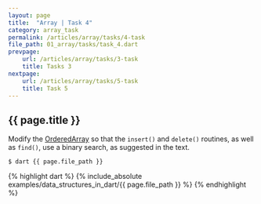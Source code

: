 ```yaml
---
layout: page
title:  "Array | Task 4"
category: array_task
permalink: /articles/array/tasks/4-task
file_path: 01_array/tasks/task_4.dart
prevpage: 
    url: /articles/array/tasks/3-task
    title: Tasks 3
nextpage: 
    url: /articles/array/tasks/5-task
    title: Task 5
---
```


## {{ page.title }}

Modify the [OrderedArray](/articles/array/3-ordered-array) so that the `insert()` and `delete()`
routines, as well as `find()`, use a binary search, as suggested in the text.


```terminal
$ dart {{ page.file_path }}
```

{% highlight dart %}
{% include_absolute examples/data_structures_in_dart/{{ page.file_path }} %}
{% endhighlight %}
